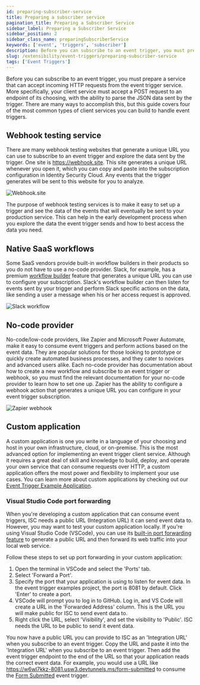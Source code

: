 ```yaml
---
id: preparing-subscriber-service
title: Preparing a subscriber service
pagination_title: Preparing a Subscriber Service
sidebar_label: Preparing a Subscriber Service
sidebar_position: 2
sidebar_class_name: preparingSubscriberService
keywords: ['event', 'triggers', 'subscriber']
description: Before you can subscribe to an event trigger, you must prepare a service that can accept incoming HTTP requests from the event trigger service.
slug: /extensibility/event-triggers/preparing-subscriber-service
tags: ['Event Triggers']
---
```


Before you can subscribe to an event trigger, you must prepare a service that can accept incoming HTTP requests from the event trigger service. More specifically, your client service must accept a POST request to an endpoint of its choosing, with the ability to parse the JSON data sent by the trigger. There are many ways to accomplish this, but this guide covers four of the most common types of client services you can build to handle event triggers.

## Webhook testing service

There are many webhook testing websites that generate a unique URL you can use to subscribe to an event trigger and explore the data sent by the trigger. One site is https://webhook.site. This site generates a unique URL whenever you open it, which you can copy and paste into the subscription configuration in Identity Security Cloud. Any events that the trigger generates will be sent to this website for you to analyze.

![Webhook.site](./img/webhook-site.png)

The purpose of webhook testing services is to make it easy to set up a trigger and see the data of the events that will eventually be sent to your production service. This can help in the early development process when you explore the data the event trigger sends and how to best access the data you need.

## Native SaaS workflows

Some SaaS vendors provide built-in workflow builders in their products so you do not have to use a no-code provider. Slack, for example, has a premium [workflow builder](https://slack.com/help/articles/360035692513-Guide-to-Workflow-Builder) feature that generates a unique URL you can use to configure your subscription. Slack's workflow builder can then listen for events sent by your trigger and perform Slack specific actions on the data, like sending a user a message when his or her access request is approved.

![Slack workflow](./img/slack-workflow.png)

## No-code provider

No-code/low-code providers, like Zapier and Microsoft Power Automate, make it easy to consume event triggers and perform actions based on the event data. They are popular solutions for those looking to prototype or quickly create automated business processes, and they cater to novices and advanced users alike. Each no-code provider has documentation about how to create a new workflow and subscribe to an event trigger or webhook, so you must find the relevant documentation for your no-code provider to learn how to set one up. Zapier has the ability to configure a webhook action that generates a unique URL you can configure in your event trigger subscription.

![Zapier webhook](./img/zapier-webhook.png)

## Custom application

A custom application is one you write in a language of your choosing and host in your own infrastructure, cloud, or on-premise. This is the most advanced option for implementing an event trigger client service. Although it requires a great deal of skill and knowledge to build, deploy, and operate your own service that can consume requests over HTTP, a custom application offers the most power and flexibility to implement your use cases. You can learn more about custom applications by checking out our [Event Trigger Example Application](https://github.com/sailpoint-oss/event-trigger-examples).

### Visual Studio Code port forwarding

When you're developing a custom application that can consume event triggers, ISC needs a public URL (Integration URL) it can send event data to. However, you may want to test your custom application locally. If you're using Visual Studio Code (VSCode), you can use its [built-in port forwarding feature](https://code.visualstudio.com/docs/debugtest/port-forwarding) to generate a public URL and then forward its web traffic into your local web service.

Follow these steps to set up port forwarding in your custom application:

1. Open the terminal in VSCode and select the 'Ports' tab.
2. Select 'Forward a Port'.
3. Specify the port that your application is using to listen for event data. In the event trigger examples project, the port is 8081 by default. Click 'Enter' to create a port.
4. VSCode will prompt you to log in to GitHub. Log in, and VS Code will create a URL in the 'Forwarded Address' column. This is the URL you will make public for ISC to send event data to.
5. Right click the URL, select 'Visibility', and set the visibility to 'Public'. ISC needs the URL to be public to send it event data.

You now have a public URL you can provide to ISC as an 'Integration URL' when you subscribe to an event trigger. Copy the URL and paste it into the 'Integration URL' when you subscribe to an event trigger. Then add the event trigger endpoint to the end of the URL so that your application reads the correct event data. For example, you would use a URL like https://w6wl7kkz-8081.usw3.devtunnels.ms/form-submitted to consume the [Form Submitted](https://developer.sailpoint.com/docs/api/v2025/form-submitted-event) event trigger.
